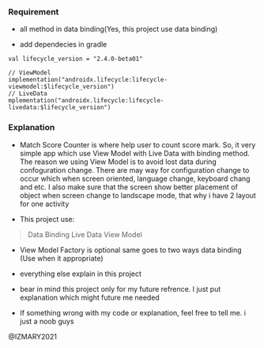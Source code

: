### Requirement
- all method in data binding(Yes, this project use data binding)

- add dependecies in gradle

```
val lifecycle_version = "2.4.0-beta01"

// ViewModel
implementation("androidx.lifecycle:lifecycle-viewmodel:$lifecycle_version")
// LiveData
mplementation("androidx.lifecycle:lifecycle-livedata:$lifecycle_version")
```


### Explanation
- Match Score Counter is where help user to count score mark. So, it very simple app which use View Model with Live Data with binding method. The reason we using View Model is to avoid lost data during confoguration change. There are may way for configuration change to occur which when screen oriented, language change, keyboard chang and etc. I also make sure that the screen show better placement of object when screen change to landscape mode, that why i have 2 layout for one activity

- This project use:
> Data Binding
> Live Data
> View Model

- View Model Factory is optional same goes to two ways data binding (Use when it appropriate)

- everything else explain in this project

- bear in mind this project only for my future refrence. I just put explanation which might future me needed

- If something wrong with my code or explanation, feel free to tell me. i just a noob guys











@IZMARY2021